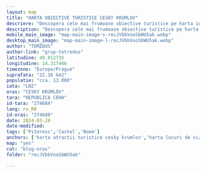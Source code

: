 ```yaml
---
layout: map
title: "HARTA OBIECTIVE TURISTICE CESKY KRUMLOV"
descriere: "Descopera cele mai frumoase obiective turistice pe harta interactivă a orașului CESKY KRUMLOV"  
description: "Descopera cele mai frumoase obiective turistice pe harta interactivă a orașului CESKY KRUMLOV" 
mobile_main_image: "map-main-image-s-recJVbbVooSbWU5ak.webp"
desktop_main_image: "map-main-image-l-recJVbbVooSbWU5ak.webp"
author: "TOREDUS"
author-link: "grup-totredus"
latitudine: 48.812735
longitudine: 14.317466
timezone: "Europe/Prague"
suprafata: "22.16 km2"
populatie: "cca. 13.000"
iata: "LNZ"
oras: "CESKY KRUMLOV"
tara: "REPUBLICA CEHA"
id-tara: "274684"
lang: ro_RO
id-oras: "274688"
date: 2024-03-20
date-modified: 
tags: ['Pitoresc','Castel','Boem']
anchors: ['harta atractii turistice cesky krumlov','harta locuri de vizitat in cesky krumlov','harta obiective turistice cesky krumlov']
map: "yes"
cat: "blog-oras"
folder: "recJVbbVooSbWU5ak"

---
```

